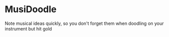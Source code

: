 # MusiDoodle
Note musical ideas quickly, so you don't forget them when doodling on your instrument but hit gold
